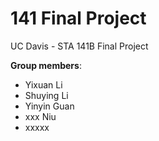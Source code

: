 # 141 Final Project
UC Davis - STA 141B Final Project

**Group members**:
* Yixuan Li
* Shuying Li
* Yinyin Guan
* xxx Niu
* xxxxx